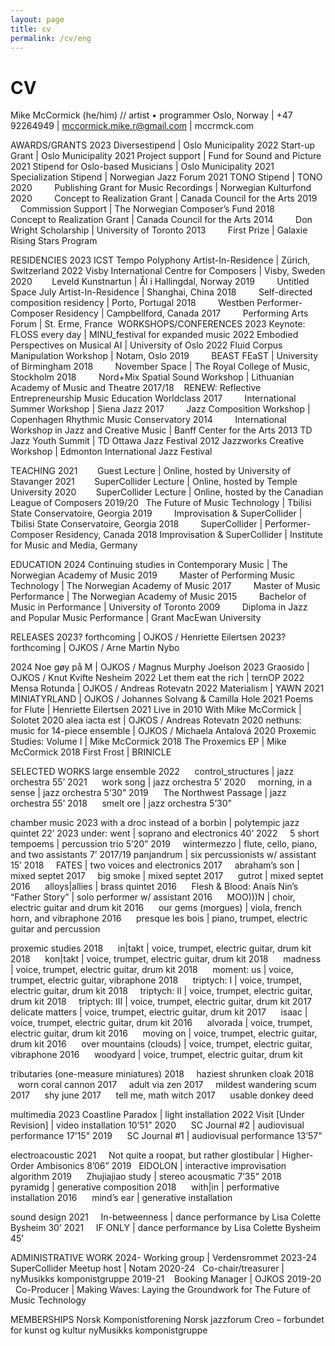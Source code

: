 ```yaml
---
layout: page
title: cv
permalink: /cv/eng
---
```


# CV
Mike McCormick (he/him) // artist • programmer
Oslo, Norway | +47 92264949 | mccormick.mike.r@gmail.com | mccrmck.com

AWARDS/GRANTS 2023		Diversestipend | Oslo Municipality
2022         Start-up Grant | Oslo Municipality
2021         Project support | Fund for Sound and Picture
2021         Stipend for Oslo-based Musicians | Oslo Municipality
2021         Specialization Stipend | Norwegian Jazz Forum
2021         TONO Stipend | TONO
2020         Publishing Grant for Music Recordings | Norwegian Kulturfond 2020         Concept to Realization Grant | Canada Council for the Arts 2019         Commission Support | The Norwegian Composer’s Fund 2018         Concept to Realization Grant | Canada Council for the Arts 
2014         Don Wright Scholarship | University of Toronto 2013         First Prize | Galaxie Rising Stars Program

RESIDENCIES 2023		ICST Tempo Polyphony Artist-In-Residence | Zürich, Switzerland
2022         Visby International Centre for Composers | Visby, Sweden
2020         Leveld Kunstnartun | Ål i Hallingdal, Norway 2019         Untitled Space July Artist-In-Residence | Shanghai, China 2018         Self-directed composition residency | Porto, Portugal 2018         Westben Performer-Composer Residency | Campbellford, Canada 2017         Performing Arts Forum | St. Erme, France 
WORKSHOPS/CONFERENCES 2023		Keynote: FLOSS every day | MINU_festival for expanded music
2022         Embodied Perspectives on Musical AI | University of Oslo
2022         Fluid Corpus Manipulation Workshop | Notam, Oslo
2019         BEAST FEaST | University of Birmingham 2018         November Space | The Royal College of Music, Stockholm
2018         Nord+Mix Spatial Sound Workshop | Lithuanian Academy of Music and Theatre 2017/18    RENEW: Reflective Entrepreneurship Music Education Worldclass 
2017         International Summer Workshop | Siena Jazz 2017         Jazz Composition Workshop | Copenhagen Rhythmic Music Conservatory 2014         International Workshop in Jazz and Creative Music | Banff Center for the Arts
2013         TD Jazz Youth Summit | TD Ottawa Jazz Festival
2012         Jazzworks Creative Workshop | Edmonton International Jazz Festival

TEACHING 2021        Guest Lecture | Online, hosted by University of Stavanger 2021        SuperCollider Lecture | Online, hosted by Temple University 2020        SuperCollider Lecture | Online, hosted by the Canadian League of Composers 2019/20   The Future of Music Technology | Tbilisi State Conservatoire, Georgia 2019         Improvisation & SuperCollider | Tbilisi State Conservatoire, Georgia 2018         SuperCollider | Performer-Composer Residency, Canada 2018         Improvisation & SuperCollider | Institute for Music and Media, Germany

EDUCATION 2024		Continuing studies in Contemporary Music | The Norwegian Academy of Music
2019         Master of Performing Music Technology | The Norwegian Academy of Music 2017         Master of Music Performance | The Norwegian Academy of Music 
2015         Bachelor of Music in Performance | University of Toronto
2009         Diploma in Jazz and Popular Music Performance | Grant MacEwan University

RELEASES
2023?      forthcoming | OJKOS / Henriette Eilertsen
2023?      forthcoming | OJKOS / Arne Martin Nybo

2024	       Noe gøy på M | OJKOS / Magnus Murphy Joelson
2023        Graosido | OJKOS / Knut Kvifte Nesheim
2022        Let them eat the rich | ternOP
2022        Mensa Rotunda | OJKOS / Andreas Rotevatn
2022        Materialism | YAWN
2021        MINIATYRLAND | OJKOS / Johannes Solvang & Camilla Hole
2021        Poems for Flute | Henriette Eilertsen
2021        Live in 2010 With Mike McCormick | Solotet
2020        alea iacta est | OJKOS / Andreas Rotevatn
2020        nethuns: music for 14-piece ensemble | OJKOS / Michaela Antalová
2020        Proxemic Studies: Volume I | Mike McCormick
2018        The Proxemics EP | Mike McCormick
2018        First Frost | BRINICLE

SELECTED WORKS
large ensemble 2022       control_structures | jazz orchestra 55’
2021       work song | jazz orchestra 5’ 2020       morning, in a sense | jazz orchestra 5’30” 2019       The Northwest Passage | jazz orchestra 55’ 2018       smelt ore | jazz orchestra 5’30”

chamber music
2023	      with a droc instead of a borbin | polytempic jazz quintet 22’
2023       under: went | soprano and electronics 40’
2022       5 short tempoems | percussion trio 5’20”
2019       wintermezzo | flute, cello, piano, and two assistants 7’
2017/19  panjandrum | six percussionists w/ assistant 15’
2018       FATES | two voices and electronics
2017       abraham’s son | mixed septet
2017       big smoke | mixed septet
2017       gutrot | mixed septet
2016       alloys|allies | brass quintet
2016       Flesh & Blood: Anaïs Nin’s “Father Story” | solo performer w/ assistant
2016       MOO)))N | choir, electric guitar and drum kit
2016       our gems (morgues) | viola, french horn, and vibraphone
2016       presque les bois | piano, trumpet, electric guitar and percussion

proxemic studies
2018       in|takt | voice, trumpet, electric guitar, drum kit
2018       kon|takt | voice, trumpet, electric guitar, drum kit
2018       madness | voice, trumpet, electric guitar, drum kit
2018       moment: us | voice, trumpet, electric guitar, vibraphone
2018       triptych: I | voice, trumpet, electric guitar, drum kit
2018       triptych: II | voice, trumpet, electric guitar, drum kit
2018       triptych: III | voice, trumpet, electric guitar, drum kit
2017       delicate matters | voice, trumpet, electric guitar, drum kit
2017       isaac | voice, trumpet, electric guitar, drum kit
2016       alvorada | voice, trumpet, electric guitar, drum kit
2016       moving on | voice, trumpet, electric guitar, drum kit
2016       over mountains (clouds) | voice, trumpet, electric guitar, vibraphone
2016       woodyard | voice, trumpet, electric guitar, drum kit

tributaries (one-measure miniatures)
2018       haziest shrunken cloak
2018       worn coral cannon
2017       adult via zen
2017       mildest wandering scum
2017       shy june
2017       tell me, math witch
2017       usable donkey deed

multimedia 2023       Coastline Paradox | light installation
2022       Visit [Under Revision] | video installation 10’51”
2020       SC Journal #2 | audiovisual performance 17’15"
2019       SC Journal #1 | audiovisual performance 13’57”

electroacoustic
2021       Not quite a roopat, but rather glostibular | Higher-Order Ambisonics 8’06”
2019       EIDOLON | interactive improvisation algorithm 2019       Zhujiajiao study | stereo acousmatic 7’35”
2018       pyramidg | generative composition 2018       with|in | performative installation 2016       mind’s ear | generative installation

sound design
2021       In-betweenness | dance performance by Lisa Colette Bysheim 30’
2021       IF ONLY | dance performance by Lisa Colette Bysheim 45’

ADMINISTRATIVE WORK 2024-        Working group | Verdensrommet
2023-24    SuperCollider Meetup host | Notam
2020-24    Co-chair/treasurer | nyMusikks komponistgruppe 2019-21    Booking Manager | OJKOS 2019-20    Co-Producer | Making Waves: Laying the Groundwork for The Future of Music Technology

MEMBERSHIPS
Norsk Komponistforening
Norsk jazzforum
Creo – forbundet for kunst og kultur
nyMusikks komponistgruppe

